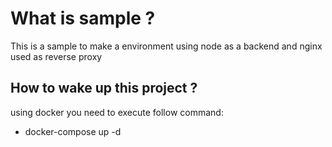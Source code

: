 # What is sample ?

This is a sample to make a environment using node as a backend and nginx used as reverse proxy

## How to wake up this project ? 

using docker you need to execute follow command: 

- docker-compose up -d

